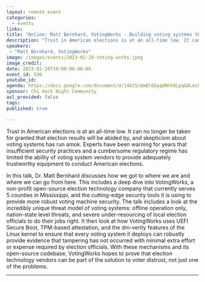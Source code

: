```yaml
---
layout: remote_event
categories:
  - events
links: 
title: "Online: Matt Bernhard, VotingWorks - Building voting systems that don't suck"
description: "Trust in American elections is at an all-time low. It can no longer be taken for granted that election results will be abided by, and skepticism about voting systems has run amok. Experts have been warning for years that insufficient security practices and a cumbersome regulatory regime has limited the ability of voting system vendors to provide adequately trustworthy equipment to conduct American elections. In this talk, Dr. Matt Bernhard discusses how we got to where we are and where we can go from here."
speakers:
 - "Matt Bernhard, VotingWorks"
image: /images/events/2023-02-28-voting-works.jpeg
image_credit:
date: 2023-02-28T19:00:00-06:00
event_id: 530
youtube_id: 
agenda: https://docs.google.com/document/d/14GtScQm0l6GyqdNht0LpqG8LmcEF7i3COjNJ06PaTj8/edit#
sponsor: Chi Hack Night Community
asl_provided: false
tags: 
published: true

---
```


Trust in American elections is at an all-time low. It can no longer be taken for granted that election results will be abided by, and skepticism about voting systems has run amok. Experts have been warning for years that insufficient security practices and a cumbersome regulatory regime has limited the ability of voting system vendors to provide adequately trustworthy equipment to conduct American elections.

In this talk, Dr. Matt Bernhard discusses how we got to where we are and where we can go from here. This includes a deep dive into VotingWorks, a non-profit open-source election technology company that currently serves 5 counties in Mississippi, and the cutting-edge security tools it is using to provide more robust voting machine security. The talk includes a look at the incredibly unique threat model of voting systems: offline operation only, nation-state level threats, and severe under-resourcing of local election officials to do their jobs right. It then look at how VotingWorks uses UEFI Secure Boot, TPM-based attestation, and the dm-verity features of the Linux kernel to ensure that every voting system it deploys can robustly provide evidence that tampering has not occurred with minimal extra effort or expense required by election officials. With these mechanisms and its open-source codebase, VotingWorks hopes to prove that election technology vendors can be part of the solution to voter distrust, not just one of the problems. 

---
